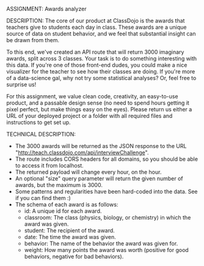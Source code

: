 ASSIGNMENT:
Awards analyzer

DESCRIPTION:
The core of our product at ClassDojo is the awards that teachers give to students each day in class.  These awards are a unique source of data on student behavior, and we feel that substantial insight can be drawn from them.

To this end, we've created an API route that will return 3000 imaginary awards, split across 3 classes.  Your task is to do something interesting with this data.  If you're one of those front-end dudes, you could make a nice visualizer for the teacher to see how their classes are doing.  If you're more of a data-science gal, why not try some statistical analyses?  Or, feel free to surprise us!

For this assignment, we value clean code, creativity, an easy-to-use product, and a passable design sense (no need to spend hours getting it pixel perfect, but make things easy on the eyes).  Please return us either a URL of your deployed project or a folder with all required files and instructions to get set up.

TECHNICAL DESCRIPTION:

  * The 3000 awards will be returned as the JSON response to the URL "http://teach.classdojo.com/api/interviewChallenge".
  * The route includes CORS headers for all domains, so you should be able to access it from localhost.
  * The returned payload will change every hour, on the hour.
  * An optional "size" query parameter will return the given number of awards, but the maximum is 3000.
  * Some patterns and regularities have been hard-coded into the data.  See if you can find them :)
  * The schema of each award is as follows:
    - id: A unique id for each award.
    - classroom: The class (physics, biology, or chemistry) in which the award was given.
    - student: The recipient of the award.
    - date: The time the award was given.
    - behavior: The name of the behavior the award was given for.
    - weight: How many points the award was worth (positive for good behaviors, negative for bad behaviors).